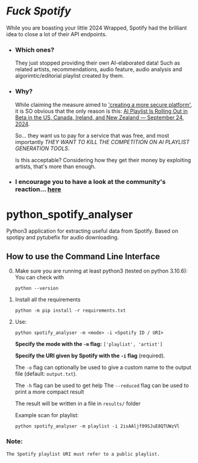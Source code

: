 # ___Fuck Spotify___
While you are boasting your little 2024 Wrapped, Spotify had the brilliant idea to close a lot of their API endpoints.
- ### Which ones?
    They just stopped providing their own AI-elaborated data! Such as related artists, recommendations, audio feature, audio analysis and algorimtic/editorial playlist created by them.
- ### Why?
    While claiming the measure aimed to ['creating a more secure platform'](https://developer.spotify.com/blog/2024-11-27-changes-to-the-web-api), it is SO obvious that the only reason is this: [AI Playlist Is Rolling Out in Beta in the US, Canada, Ireland, and New Zealand — September 24, 2024](https://newsroom.spotify.com/2024-09-24/ai-playlist-expanding-usa-canada-ireland-new-zealand/).

    So... they want us to pay for a service that was free, and most importantly *THEY WANT TO KILL THE COMPETITION ON AI PLAYLIST GENERATION TOOLS*.

    Is this acceptable? Considering how they get their money by exploiting artists, that's more than enough.
 
- ### I encourage you to have a look at the community's reaction... [here](https://community.spotify.com/t5/Spotify-for-Developers/Changes-to-Web-API/td-p/6540414)

# python_spotify_analyser

Python3 application for extracting useful data from Spotify.
Based on spotipy and pytubefix for audio downloading.

## How to use the Command Line Interface
<!-- TODO instructions on how to get playlist uri and how to set up a virtual environment -->
0. Make sure you are running at least python3 (tested on python 3.10.6):
    You can check with
    ```
    python --version
    ```

1. Install all the requirements
    ```
    python -m pip install -r requirements.txt
    ```

2. Use:
    ```
    python spotify_analyser -m <mode> -i <Spotify ID / URI>
    ```
    **Specify the mode with the `-m` flag:** `['playlist', 'artist']`

    **Specify the URI given by Spotify with the `-i` flag** (required).

    The `-o` flag can optionally be used to give a custom name to the output file (default: `output.txt`).

    The `-h` flag can be used to get help
    The `--reduced` flag can be used to print a more compact result

    The result will be written in a file in `results/` folder

    Example scan for playlist:
    ```
    python spotify_analyser -m playlist -i 2isAAljf09SJuE8QTUWzVl
    ```

### Note:
    The Spotify playlist URI must refer to a public playlist.